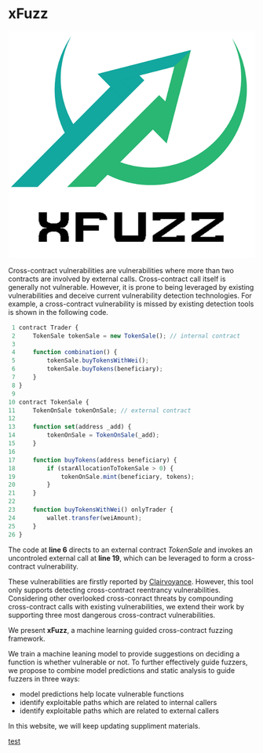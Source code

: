 # xFuzz

![logo](./logo.png)

Cross-contract vulnerabilities are vulnerabilities where more than two contracts are involved by external calls. Cross-contract call itself is generally not vulnerable. However, it is prone to being leveraged by existing vulnerabilities and deceive current vulnerability detection technologies. For example, a cross-contract vulnerability is missed by existing detection tools is shown in the following code.

```javascript
 1 contract Trader {
 2     TokenSale tokenSale = new TokenSale(); // internal contract
 3 
 4     function combination() {
 5         tokenSale.buyTokensWithWei();
 6         tokenSale.buyTokens(beneficiary);
 7     }
 8 }
 9 
10 contract TokenSale {
11     TokenOnSale tokenOnSale; // external contract
12 
13     function set(address _add) {
14         tokenOnSale = TokenOnSale(_add);
15     }
16
17     function buyTokens(address beneficiary) {
18         if (starAllocationToTokenSale > 0) {
19             tokenOnSale.mint(beneficiary, tokens);
20         }
21     }
22
23     function buyTokensWithWei() onlyTrader {
24         wallet.transfer(weiAmount);
25     }
26 }
```

The code at **line 6** directs to an external contract *TokenSale* and invokes an uncontroled external call at **line 19**, which can be leveraged to form a cross-contract vulnerability.

These vulnerabilities are firstly reported by [Clairvoyance](https://ieeexplore.ieee.org/document/9270398). However, this tool only supports detecting cross-contract reentrancy vulnerabilities. Considering other overlooked cross-conract threats by compounding cross-contract calls with existing vulnerabilities, we extend their work by supporting three most dangerous cross-contract vulnerabilities.

We present **xFuzz**, a machine learning guided cross-contract fuzzing framework.

We train a machine leaning model to provide suggestions on deciding a function is whether vulnerable or not. To further effectively guide fuzzers, we propose to combine model predictions and static analysis to guide fuzzers in three ways:

* model predictions help locate vulnerable functions
* identify exploitable paths which are related to internal callers
* identify exploitable paths which are related to external callers

In this website, we will keep updating suppliment materials.

[test](./test.md)